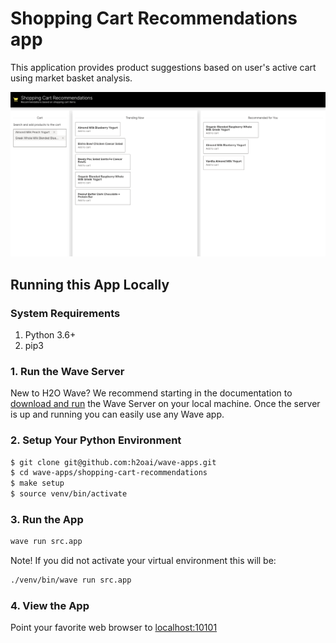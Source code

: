 # Shopping Cart Recommendations app

This application provides product suggestions based on user's active cart using market basket analysis.

![Shopping Cart Recommendations App Screenshot](docs/screenshots/shopping-app.png)


## Running this App Locally

### System Requirements 
1. Python 3.6+
2. pip3


### 1. Run the Wave Server
New to H2O Wave? We recommend starting in the documentation to [download and run](https://h2oai.github.io/wave/docs/installation) the Wave Server on your local machine. Once the server is up and running you can easily use any Wave app. 

### 2. Setup Your Python Environment

```bash
$ git clone git@github.com:h2oai/wave-apps.git
$ cd wave-apps/shopping-cart-recommendations
$ make setup
$ source venv/bin/activate
```

### 3. Run the App

```bash
wave run src.app
```

Note! If you did not activate your virtual environment this will be:
```bash
./venv/bin/wave run src.app
```

### 4. View the App
Point your favorite web browser to [localhost:10101](http://localhost:10101)

